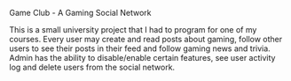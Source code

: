 Game Club - A Gaming Social Network

This is a small university project that I had to program for one of my courses. 
Every user may create and read posts about gaming, follow other users to see their posts in their feed and follow gaming news and trivia.
Admin has the ability to disable/enable certain features, see user activity log and delete users from the social network.
